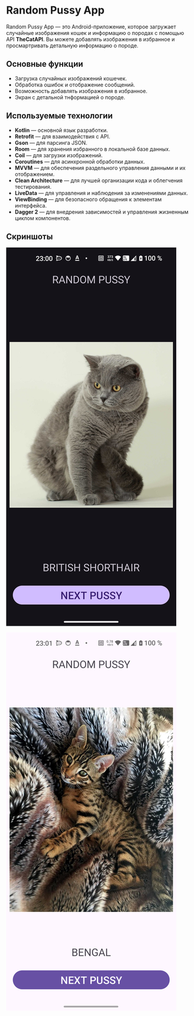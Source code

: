 # Random Pussy App

Random Pussy App — это Android-приложение, которое загружает случайные изображения кошек и информацию о породах с помощью API **TheCatAPI**. 
Вы можете добавлять изображения в избранное и просмартривать детальную информацию о породе.

## Основные функции
- Загрузка случайных изображений кошечек.
- Обработка ошибок и отображение сообщений.
- Возможность добавлять изображения в избранное.
- Экран с детальной тнформацией о породе.

## Используемые технологии
- **Kotlin** — основной язык разработки.
- **Retrofit** — для взаимодействия с API.
- **Gson** — для парсинга JSON.
- **Room** — для хранения избранного в локальной базе данных.
- **Coil** — для загрузки изображений.
- **Coroutines** — для асинхронной обработки данных.
- **MVVM**  — для обеспечения раздельного управления данными и их отображением.
- **Clean Architecture**  — для лучшей организации кода и облегчения тестирования.
- **LiveData**  — для управления и наблюдения за изменениями данных.
- **ViewBinding**  — для безопасного обращения к элементам интерфейса.
- **Dagger 2**  — для внедрения зависимостей и управления жизненным циклом компонентов.

## Скриншоты

![Скриншот 1](images/Screenshot_20241009-230020.png)

![Скриншот 2](images/Screenshot_20241009-230119.png)
